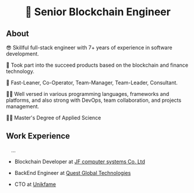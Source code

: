<h1 align="center">👋 Senior Blockchain Engineer</h1>

## About

😎 Skillful full-stack engineer with 7+ years of experience in software development.

🚀 Took part into the succeed products based on the blockchain and finance technology.

🔭 Fast-Leaner, Co-Operator, Team-Manager, Team-Leader, Consultant.

👨‍💻 Well versed in various programming languages, frameworks and platforms, and also strong with DevOps, team collaboration, and projects management.

👨‍🎓 Master's Degree of Applied Science

## Work Experience

&emsp;...

- Blockchain Developer at <a href="https://www.jfsys.com">JF computer systems Co. Ltd</a>

- BackEnd Engineer at <a href="https://questglt.com">Quest Global Technologies</a>

- CTO at <a href="https://unikfame.com">Unikfame</a>
